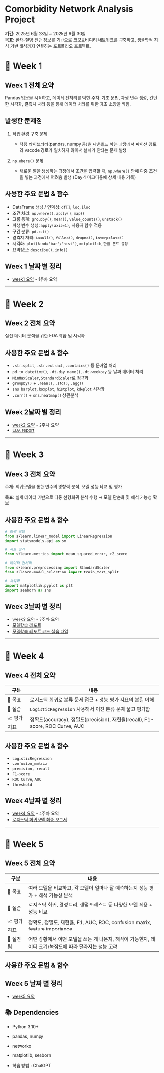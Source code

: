 # Comorbidity Network Analysis Project

**기간**: 2025년 6월 23일 ~ 2025년 9월 30일  
**목표**: 환자-질병 진단 정보를 기반으로 코모르비디티 네트워크를 구축하고, 생물학적 지식 기반 해석까지 연결하는 포트폴리오 프로젝트.

# 📅 Week 1

## Week 1 전체 요약
Pandas 입문을 시작하고, 데이터 전처리를 익힌 주차.
기초 문법, 파생 변수 생성, 간단한 시각화, 결측치 처리 등을 통해 데이터 처리를 위한 기초 소양을 익힘.

## 발생한 문제점
1. 작업 환경 구축 문제
   - 각종 라이브러리(pandas, numpy 등)을 다운롤드 하는 과정에서 파이선 경로와 vscode 경로가 일치하지 않아서 설치가 안되는 문제 발생
  
2. `np.where()` 문제
   - 새로운 열을 생성하는 과정에서 조건을 입력할 때, `np.where()` 안에 다중 조건을 넣는 과정에서 어려움 발생 (Day 4 마크다운에 상세 내용 기록)

##  사용한 주요 문법 & 함수
- DataFrame 생성 / 인덱싱: `df[]`, `loc`, `iloc`
- 조건 처리: `np.where()`, `apply()`, `map()`
- 그룹 통계: `groupby()`, `mean()`, `value_counts()`, `unstack()`
- 파생 변수 생성: `apply(axis=1)`, 사용자 함수 적용
- 구간 분류: `pd.cut()`
- 결측치 처리: `isnull()`, `fillna()`, `dropna()`, `interpolate()`
- 시각화: `plot(kind='bar'/'hist')`, `matplotlib`, `한글 폰트 설정`
- 요약정보: `describe()`, `info()`
  
## Week 1 날짜 별 정리
- [week1 요약](week1/week1_summary.md) - 1주차 요약

---
# 📅 Week 2

## Week 2 전체 요약
실전 데이터 분석을 위한 EDA 학습 및 시각화

##  사용한 주요 문법 & 함수
- `.str.split`, `.str.extract`, `.contains()` 등 문자열 처리
- `pd.to_datetime()`, `.dt.day_name()`, `.dt.weekday` 등 날짜 데이터 처리
- `MinMaxScaler`, `StandardScaler`로 정규화
- `groupby()` + `.mean()`, `.std()`, `.agg()`
- `sns.barplot`, `boxplot`, `histplot`, `kdeplot` 시각화
- `.corr()` + `sns.heatmap()` 상관분석

## Week 2날짜 별 정리
- [week2 요약](week2/week2_summary.md) - 2주차 요약
- [EDA report](week2/day7/20250707day14.md)

---
# 📅 Week 3

## Week 3 전체 요약
주제: 회귀모델을 통한 변수의 영향력 분석, 모델 성능 비교 및 평가

목표: 실제 데이터 기반으로 다중 선형회귀 분석 수행 → 모델 단순화 및 해석 가능성 확보

## 사용한 주요 문법 & 함수
```python
# 회귀 모델
from sklearn.linear_model import LinearRegression
import statsmodels.api as sm

# 지표 평가
from sklearn.metrics import mean_squared_error, r2_score

# 데이터 전처리
from sklearn.preprocessing import StandardScaler
from sklearn.model_selection import train_test_split

# 시각화
import matplotlib.pyplot as plt
import seaborn as sns
```

## Week 3날짜 별 정리
- [week3 요약](week3/week3_summary.md) - 3주차 요약
- [모델학습 레포트](week4/day1/20250726day22.md)
- [모델학습 레포트 코드 실습 파일](week4/day1/20250726day22.ipynb)

---
# 📅 Week 4

## Week 4 전체 요약
| 구분       | 내용                                                                   |
| -------- | -------------------------------------------------------------------- |
| 🎯 목표    | 로지스틱 회귀로 분류 문제 접근 + 성능 평가 지표의 본질 이해                                  |
| 🧪 실습    | `LogisticRegression` 사용해서 이진 분류 문제 풀고 평가함                            |
| 📈 평가 지표 | 정확도(accuracy), 정밀도(precision), 재현율(recall), F1-score, ROC Curve, AUC |



## 사용한 주요 문법 & 함수
- `LogisticRegression`
- `confusion_matrix` 
- `precision, recall` 
- `F1-score` 
- `ROC Curve`, `AUC`
- `threshold`


## Week 4날짜 별 정리
- [week4 요약](week4/week4_summary.md) - 4주차 요약
- [로지스틱 회귀모델 최종 보고서](week5/day1/20250801day28.ipynb)

---
# 📅 Week 5

## Week 5 전체 요약
| 구분       | 내용                                                                |
| -------- | ----------------------------------------------------------------- |
| 🎯 목표    | 여러 모델을 비교하고, 각 모델이 얼마나 잘 예측하는지 성능 평가 + 해석 가능성 분석                  |
| 🧪 실습    | 로지스틱 회귀, 결정트리, 랜덤포레스트 등 다양한 모델 적용 + 성능 비교                         |
| 📈 평가 지표 | 정확도, 정밀도, 재현율, F1, AUC, ROC, confusion matrix, feature importance |
| 🧼 실전 팁  | 어떤 상황에서 어떤 모델을 쓰는 게 나은지, 해석이 가능한지, 데이터 크기/복잡도에 따라 달라지는 성능 고려      |

## 사용한 주요 문법 & 함수

## Week 5 날짜 별 정리
- [week5 요약](week5/week5_summary.md)

## 📚 Dependencies
- Python 3.10+
- pandas, numpy
- networkx
- matplotlib, seaborn

- 학습 방법 : ChatGPT
